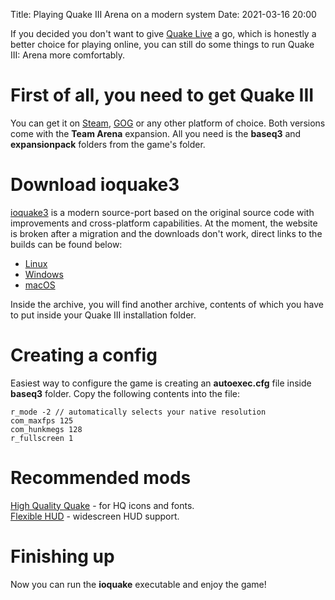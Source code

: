 Title: Playing Quake III Arena on a modern system
Date: 2021-03-16 20:00

If you decided you don't want to give [Quake Live](https://store.steampowered.com/app/282440/Quake_Live/) a go, which is honestly a better choice for playing online, you can still do some things to run Quake III: Arena more comfortably.

# First of all, you need to get Quake III
You can get it on [Steam](https://store.steampowered.com/app/2200/Quake_III_Arena/), [GOG](https://www.gog.com/game/quake_iii_gold) or any other platform of choice. Both versions come with the **Team Arena** expansion. All you need is the **baseq3** and **expansionpack** folders from the game's folder.

# Download ioquake3
[ioquake3](https://ioquake3.org/) is a modern source-port based on the original source code with improvements and cross-platform capabilities. At the moment, the website is broken after a migration and the downloads don't work, direct links to the builds can be found below:

* [Linux](https://github.com/ioquake/ioq3/suites/2008680198/artifacts/40183181)
* [Windows](https://github.com/ioquake/ioq3/suites/2008680198/artifacts/40183183)
* [macOS](https://github.com/ioquake/ioq3/suites/2008680198/artifacts/40183182)

Inside the archive, you will find another archive, contents of which you have to put inside your Quake III installation folder.

# Creating a config
Easiest way to configure the game is creating an **autoexec.cfg** file inside **baseq3** folder. Copy the following contents into the file:
```text
r_mode -2 // automatically selects your native resolution
com_maxfps 125
com_hunkmegs 128
r_fullscreen 1
```

# Recommended mods
[High Quality Quake](https://www.moddb.com/mods/high-quality-quake) - for HQ icons and fonts.  
[Flexible HUD](https://clover.moe/flexible-hud-for-ioq3/) - widescreen HUD support.

# Finishing up
Now you can run the **ioquake** executable and enjoy the game!